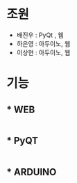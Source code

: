 # 조원
* 배진우 : PyQt , 웹
* 하은영 : 아두이노, 웹
* 이상현 : 아두이노, 웹
# 

# 기능
## * WEB
```

```
## * PyQT
```

```
## * ARDUINO
```

```
